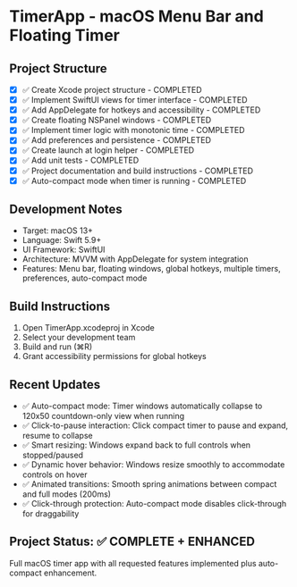 # TimerApp - macOS Menu Bar and Floating Timer

## Project Structure
- [x] ✅ Create Xcode project structure - COMPLETED
- [x] ✅ Implement SwiftUI views for timer interface - COMPLETED
- [x] ✅ Add AppDelegate for hotkeys and accessibility - COMPLETED  
- [x] ✅ Create floating NSPanel windows - COMPLETED
- [x] ✅ Implement timer logic with monotonic time - COMPLETED
- [x] ✅ Add preferences and persistence - COMPLETED
- [x] ✅ Create launch at login helper - COMPLETED
- [x] ✅ Add unit tests - COMPLETED
- [x] ✅ Project documentation and build instructions - COMPLETED
- [x] ✅ Auto-compact mode when timer is running - COMPLETED

## Development Notes
- Target: macOS 13+
- Language: Swift 5.9+
- UI Framework: SwiftUI
- Architecture: MVVM with AppDelegate for system integration
- Features: Menu bar, floating windows, global hotkeys, multiple timers, preferences, auto-compact mode

## Build Instructions
1. Open TimerApp.xcodeproj in Xcode
2. Select your development team
3. Build and run (⌘R)
4. Grant accessibility permissions for global hotkeys

## Recent Updates
- ✅ Auto-compact mode: Timer windows automatically collapse to 120x50 countdown-only view when running
- ✅ Click-to-pause interaction: Click compact timer to pause and expand, resume to collapse
- ✅ Smart resizing: Windows expand back to full controls when stopped/paused
- ✅ Dynamic hover behavior: Windows resize smoothly to accommodate controls on hover
- ✅ Animated transitions: Smooth spring animations between compact and full modes (200ms)
- ✅ Click-through protection: Auto-compact mode disables click-through for draggability

## Project Status: ✅ COMPLETE + ENHANCED
Full macOS timer app with all requested features implemented plus auto-compact enhancement.
